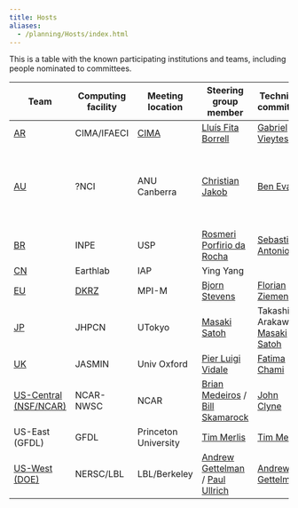 ```yaml
---
title: Hosts
aliases: 
  - /planning/Hosts/index.html
---
```

This is a table with the known participating institutions and teams, including people nominated to committees.

| Team | Computing facility | Meeting location | Steering group member | Technical committee | Logistics committee | *Associated Project(s)* |
| -------- | -------- | -------- | -------- | -------- | -------- | -------- |
| [AR](https://forms.gle/TSDNpGWY7UnQhr4u5) | CIMA/IFAECI| [CIMA](https://www.cima.fcen.uba.ar/) | [Lluís Fita Borrell](https://orcid.org/0000-0002-6046-4806) | [Gabriel Vieytes](https://www.cima.fcen.uba.ar/ppersonal.php?p=59) | [Lluís Fita Borrell](https://orcid.org/0000-0002-6046-4806)| |
| [AU](https://www.21centuryweather.org.au/graduate-colloquium-wcrp-hackathon/) | ?NCI | ANU Canberra | [Christian Jakob](https://research.monash.edu/en/persons/christian-jakob) | [Ben Evans](https://opus.nci.org.au/spaces/~bje900/pages/114884924/Dr+Ben+Evans) | [Melissa Hart](https://research.unsw.edu.au/people/associate-professor-melissa-anne-hart)  | [ARC Centre of Excellence for the Weather of the 21st Century](https://www.21centuryweather.org.au/) |
| [BR](https://hackathonsaopaulo.iag.usp.br) | INPE | USP | [Rosmeri Porfirio da Rocha](https://www.incline.iag.usp.br/membros/detalhes/2.html) | [Sebastião Antonio](https://www.iag.usp.br/node/55044)  | [Rosmeri Porfirio da Rocha](https://www.incline.iag.usp.br/membros/detalhes/2.html) |  |
| [CN](https://earthlab.iap.ac.cn/en/hackathon2025/) | Earthlab | IAP | Ying Yang |  |  |  |
| [EU](https://digital-earths-global-hackathon.github.io/hamburg-node/) | [DKRZ](https://www.dkrz.de/en) | MPI-M | [Bjorn Stevens](https://mpimet.mpg.de/en/staff/bjorn-stevens) | [Florian Ziemen](https://www.dkrz.de/en/about-en/staff/dr-florian-ziemen) | [Heike Konow](https://mpimet.mpg.de/mitarbeiterinnen/heike-konow) | [nextGEMS](https://nextgems-h2020.eu) |
| [JP](https://dpo.aori.u-tokyo.ac.jp/dmmg/ICCP-GSRA/Global-Hackathon_Tokyo.htm) | JHPCN | UTokyo | [Masaki Satoh](https://cesd.aori.u-tokyo.ac.jp/satoh/index.html) | Takashi Arakawa, [Masaki Satoh](https://cesd.aori.u-tokyo.ac.jp/satoh/index.html) | Tomoki Ohno, [Masaki Satoh](https://cesd.aori.u-tokyo.ac.jp/satoh/index.html) | [ICCP-GSRA](https://dpo.aori.u-tokyo.ac.jp/dmmg/ICCP-GSRA/) |
| [UK](https://digital-earths-global-hackathon-uk.github.io/)     | JASMIN     | Univ Oxford | [Pier Luigi Vidale](https://research.reading.ac.uk/meteorology/people/pier-luigi-vidale/)  | [Fatima Chami](https://people.ncas.ac.uk/people/view/372) | [Philip Stier](https://www.physics.ox.ac.uk/our-people/stier)| |
| [US-Central (NSF/NCAR)](https://www.cisl.ucar.edu/events/digital-earths-global-hackathon)  | NCAR-NWSC | NCAR | [Brian Medeiros](https://staff.ucar.edu/users/brianpm) / [Bill Skamarock](https://staff.ucar.edu/users/skamaroc) | [John Clyne](https://www.cisl.ucar.edu/directory/john-clyne) | [Julia Kukulies](https://juliakukulies.github.io/) | 
| US-East (GFDL) | GFDL | Princeton University | [Tim Merlis](https://timothymerlis.com/) | [Tim Merlis](https://timothymerlis.com/) | [Tim Merlis](https://timothymerlis.com/) | [XSHIELD](https://www.gfdl.noaa.gov/shield/) |
| [US-West (DOE)]( https://sites.google.com/lbl.gov/uswest-hackathon/home) | NERSC/LBL | LBL/Berkeley | [Andrew Gettelman](https://www.pnnl.gov/people/andrew-gettelman) / [Paul Ullrich](https://people.llnl.gov/ullrich4) | [Andrew Gettelman](https://www.pnnl.gov/people/andrew-gettelman) | [Paul Ullrich](https://people.llnl.gov/ullrich4) | E3SM ([SCREAM](https://github.com/E3SM-Project/E3SM))  |
